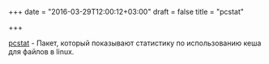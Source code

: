 +++
date = "2016-03-29T12:00:12+03:00"
draft = false
title = "pcstat"

+++

<p><a href="https://github.com/tobert/pcstat">pcstat</a>&nbsp;- Пакет, который показывают статистику по использованию кеша для файлов в linux.</p>

